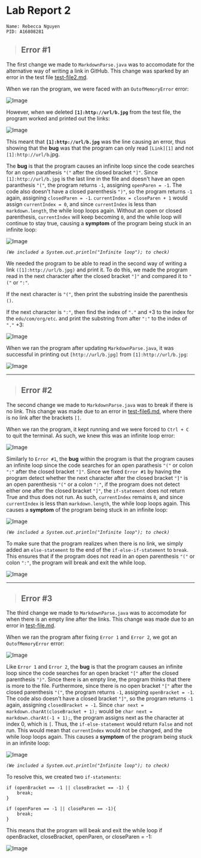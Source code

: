 # Lab Report 2
```
Name: Rebecca Nguyen
PID: A16808281
```

> ## Error #1

The first change we made to `MarkdownParse.java` was to accomodate for the alternative way of writing a link in GitHub. This change was sparked by an error in the test file [test-file2.md](https://raw.githubusercontent.com/rebenguy/markdown-parser/main/test-file2.md).

When we ran the program, we were faced with an `OutofMemoryError` error:

![Image](WontPrint.png)

However, when we deleted **`[1]:http://url/b.jpg`** from the test file, the program worked and printed out the links:

![Image](DiffLinkError.png)

This meant that **`[1]:http://url/b.jpg`** was the line causing an error, thus showing that the **bug** was that the program can only read `[Link][1]` and not `[1]:http://url/b`.jpg.

The **bug** is that the program causes an infinite loop since the code searches for an open parathesis `"("` after the closed bracket `"]"`. Since `[1]:http://url/b.jpg` is the last line in the file and doesn't have an open paranthesis `"("`, the program returns `-1`, assigning `openParen = -1`. The code also doesn't have a closed parenthesis `")"`, so the program returns `-1` again, assigning `closedParen = -1`. `currentIndex = closeParen + 1` would assign `currentIndex = 0`, and since `currentIndex` is less than `markdown.length`, the while loop loops again. Without an open or closed parenthesis, `currentIndex` will keep becoming `0`, and the while loop will continue to stay true, causing a **symptom** of the program being stuck in an infinite loop:

![Image](InfLoopPrint.png)

*`(We included a System.out.println("Infinite loop"); to check)`*

We needed the program to be able to read in the second way of writing a link `([1]:http://url/b.jpg)` and print it. To do this, we made the program read in the next character after the closed bracket `"]"` and compared it to `"("` or `":"`. 

If the next character is `"("`, then print the substring inside the parenthesis `()`. 

If the next character is `":"`, then find the index of `"."` and +3 to the index for the `edu/com/org/etc`. and print the substring from after `":"` to the index of `"."` +3:

![Image](DiffLink.png)

When we ran the program after updating `MarkdownParse.java`, it was successful in printing out `[http://url/b.jpg]` from `[1]:http://url/b.jpg`:

![Image](LinkPrinted.png)

---

> ## Error #2

The second change we made to `MarkdownParse.java` was to break if there is no link. This change was made due to an error in [test-file6.md](https://raw.githubusercontent.com/rebenguy/markdown-parser/main/test-file6.md), where there is no link after the brackets `[]`.

When we ran the program, it kept running and we were forced to `Ctrl + C` to quit the terminal. As such, we knew this was an infinite loop error: 

![Image](Ctrl.png)

Similarly to `Error #1`, the **bug** within the program is that the program causes an infinite loop since the code searches for an open parathesis `"("` or colon `":"` after the closed bracket `"]"`. Since we fixed `Error #1` by having the program detect whether the next character after the closed bracket `"]"` is an open parenthesis `"("` or a colon `":"`, if the program does not detect either one after the closed bracket `"]"`, the `if-statement` does not return True and thus does not run. As such, `currentIndex` remains `0`, and since `currentIndex` is less than `markdown.length`, the while loop loops again. This causes a **symptom** of the program being stuck in an infinite loop:

![Image](InfLoopPrint.png)

*`(We included a System.out.println("Infinite loop"); to check)`*

To make sure that the program realizes when there is no link, we simply added an `else-statement` to the end of the `if-else-if-statement` to `break`. This ensures that if the program does not read in an open parenthesis `"("` or colon `":"`, the program will break and exit the while loop. 

![Image](NoLink.png)

---

> ## Error #3

The third change we made to `MarkdownParse.java` was to accomodate for when there is an empty line after the links. This change was made due to an error in [test-file.md](https://raw.githubusercontent.com/rebenguy/markdown-parser/main/test-file.md).

When we ran the program after fixing `Error 1` and `Error 2`, we got an `OutofMemoryError` error:

![Image](test-file.png)

Like `Error 1` and `Error 2`, the **bug** is that the program causes an infinite loop since the code searches for an open bracket `"["` after the closed parenthesis `")"`. Since there is an empty line, the program thinks that there is more to the file. Furthermore, since there is no open bracket `"["` after the closed parenthesis `"("`, the program returns `-1`, assigning `openBracket = -1`. The code also doesn't have a closed bracket `"]"`, so the program returns `-1` again, assigning `closedBracket = -1`. Since `char next = markdown.charAt(closeBracket + 1);` would be `char next = markdown.charAt(-1 + 1);`, the program assigns next as the character at index 0, which is `[`. Thus, the `if-else-statement` would return `False` and not run. This would mean that `currentIndex` would not be changed, and the while loop loops again. This causes a **symptom** of the program being stuck in an infinite loop:

![Image](InfLoopPrint.png)

*`(We included a System.out.println("Infinite loop"); to check)`*

To resolve this, we created two `if-statements`:

```
if (openBracket == -1 || closeBracket == -1) {
    break;
}
```
```
if (openParen == -1 || closeParen == -1){
    break;
}
```

This means that the program will  beak and exit the while loop if openBracket, closeBracket, openParen, or closeParen = -1:

![Image](EmptySpace.png)